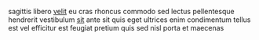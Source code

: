 sagittis libero [velit](generated_webpages/tempus.md) eu cras rhoncus commodo
sed lectus pellentesque hendrerit vestibulum
[sit](generated_webpages/sagittis.md) ante sit quis eget ultrices enim
condimentum tellus est vel efficitur est feugiat pretium quis sed nisl porta et
maecenas